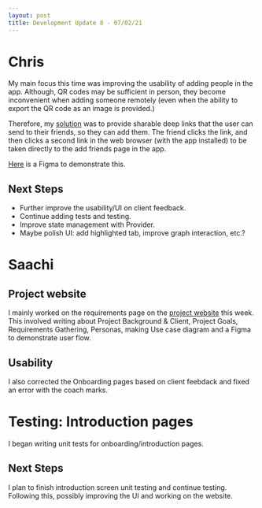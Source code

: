 ```yaml
---
layout: post
title: Development Update 8 - 07/02/21
---
```


# Chris

My main focus this time was improving the usability of adding people in the app.
Although, QR codes may be sufficient in person, they become inconvenient when
adding someone remotely (even when the ability to export the QR code as an image
is provided.)

Therefore, my [solution](https://github.com/UCLComputerScience/COMP0016_2020_21_Team26/pull/118) 
was to provide sharable deep links that the user can send to their friends, so they can add them.
The friend clicks the link, and then clicks a second link in the web browser (with the app installed)
to be taken directly to the add friends page in the app.

[Here](https://www.figma.com/proto/nZUDNKJuf0hcUDXRUVGJOD/Add-With-URL?node-id=0%3A3&scaling=scale-down)
is a Figma to demonstrate this.

## Next Steps

- Further improve the usability/UI on client feedback.
- Continue adding tests and testing.
- Improve state management with Provider.
- Maybe polish UI: add highlighted tab, improve graph interaction, etc.?

# Saachi

## Project website
I mainly worked on the requirements page on the [project website](http://students.cs.ucl.ac.uk/2020/group26/) this week. This involved writing about Project Background & Client, Project Goals, Requirements Gathering, Personas, making Use case diagram and a Figma to demonstrate user flow.

## Usability
I also corrected the Onboarding pages based on client feebdack and fixed an error with the coach marks.

# Testing: Introduction pages
I began writing unit tests for onboarding/introduction pages.

## Next Steps

I plan to finish introduction screen unit testing and continue testing. Following this, possibly improving the UI and working on the website.
